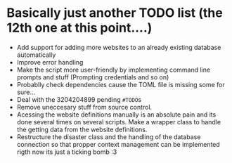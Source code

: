 # Basically just another TODO list (the 12th one at this point....)

- Add support for adding more websites to an already existing database automatically
- Improve error handling
- Make the script more user-friendly by implementing command line prompts and stuff (Prompting credentials and so on)
- Probablly check dependencies cause the TOML file is missing some for sure...
- Deal with the 3204204899 pending `#TODO`s
- Remove uneccesary stuff from source control.
- Acessing the website definitions manually is an absolute pain and its done several times on several scripts. Make a 
wrapper class to handle the getting data from the website definitions.
- Restructure the disaster class and the handling of the database connection so that propper
context management can be implemented rigth now its just a ticking bomb :3